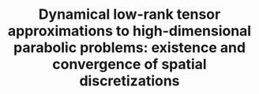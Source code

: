 ---
layout: default
title: 'Dynamical low-rank tensor approximations to high-dimensional parabolic problems: existence and convergence of spatial discretizations'
authors: Markus Bachmayr, Henrik Eisenmann and André Uschmajew
journal: Arxiv 
volume: Preprint
year: 2023
number: 
pages: 
arxivlink: https://arxiv.org/abs/2308.16720
doilink: https://arxiv.org/abs/2308.16720
---